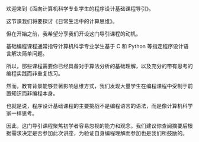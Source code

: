 欢迎来到《面向计算机科学专业学生的程序设计基础课程导引》。

这节课我们将要探讨《日常生活中的计算思维》。

但在开始之前，我希望分享我们开设这门导引课程的动机。

基础编程课程通常指导计算机科学专业学生基于 C 和 Python 等指定程序设计语言解决简单问题。

所以，那些课程需要你已经具备对于算法分析的基础理解，以及充分的带有思考的编程实践而非重复练习。

然而，教育背景能够显著影响思维方式，我们发现大量学生在编程课程中受制于前置知识而非编程本身。

也就是说，程序设计基础课程的主要挑战不是编程语言的语法，而是像计算机科学家一样思考。

因此，这门导引课程聚焦初学者容易忽视的能力和观念。我们建议你查阅摘要后根据需求决定是否参加此次讲座，为验证自身编程理解而参加也是我们所鼓励的。